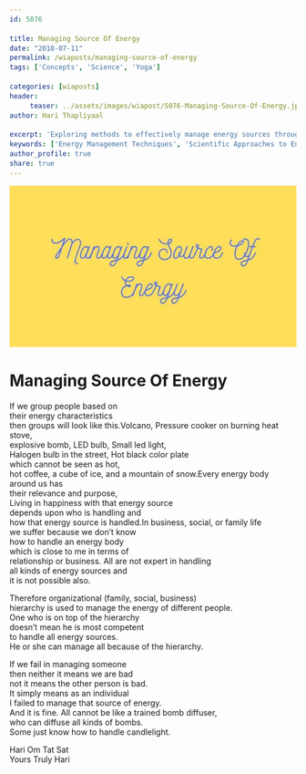 ```yaml
--- 
id: 5076

title: Managing Source Of Energy
date: "2018-07-11"
permalink: /wiaposts/managing-source-of-energy
tags: ['Concepts', 'Science', 'Yoga']    

categories: [wiaposts] 
header:
     teaser: ../assets/images/wiapost/5076-Managing-Source-Of-Energy.jpg
author: Hari Thapliyaal 

excerpt: 'Exploring methods to effectively manage energy sources through scientific and yogic practices.' 
keywords: ['Energy Management Techniques', 'Scientific Approaches to Energy', 'Yoga and Energy Balance', 'Sustainable Energy Practices']
author_profile: true 
share: true 
---
```


![Managing Source Of Energy](../assets/images/wiapost/5076-Managing-Source-Of-Energy.jpg)     
   
# Managing Source Of Energy   
    
If we group people based on     
their energy characteristics     
then groups will look like this.Volcano, Pressure cooker on burning heat stove,     
explosive bomb, LED bulb, Small led light,     
Halogen bulb in the street, Hot black color plate     
which cannot be seen as hot,     
hot coffee, a cube of ice, and a mountain of snow.Every energy body around us has     
their relevance and purpose,     
Living in happiness with that energy source     
depends upon who is handling and     
how that energy source is handled.In business, social, or family life     
we suffer because we don’t know     
how to handle an energy body     
which is close to me in terms of     
relationship or business. All are not expert in handling     
all kinds of energy sources and     
it is not possible also.    
    
Therefore organizational (family, social, business)     
hierarchy is used to manage the energy of different people.     
One who is on top of the hierarchy     
doesn’t mean he is most competent     
to handle all energy sources.     
He or she can manage all because of the hierarchy.    
    
If we fail in managing someone     
then neither it means we are bad     
not it means the other person is bad.     
It simply means as an individual     
I failed to manage that source of energy.     
And it is fine. All cannot be like a trained bomb diffuser,     
who can diffuse all kinds of bombs.     
Some just know how to handle candlelight.    
    
Hari Om Tat Sat     
Yours Truly Hari    
    
